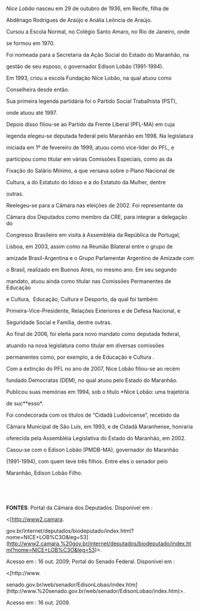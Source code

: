 

 



 



*Nice Lobão* nasceu em 29 de outubro de 1936, em Recife, filha de

Abdênago Rodrigues de Araújo e Anália Leôncia de Araújo.



Cursou a Escola Normal, no Colégio Santo Amaro, no Rio de Janeiro, onde

se formou em 1970.



Foi nomeada para a Secretaria da Ação Social do Estado do Maranhão, na

gestão de seu esposo, o governador Edison Lobão (1991-1994).



Em 1993, criou a escola Fundação Nice Lobão, na qual atuou como

Conselheira desde então.



Sua primeira legenda partidária foi o Partido Social Trabalhista (PST),

onde atuou até 1997. 



Depois disso filiou-se ao Partido da Frente Liberal (PFL-MA) em cuja

legenda elegeu-se deputada federal pelo Maranhão em 1998. Na legislatura

iniciada em 1º de fevereiro de 1999, atuou como vice-líder do PFL, e

participou como titular em várias Comissões Especiais, como as da

Fixação do Salário Mínimo, a que versava sobre o Plano Nacional de

Cultura, a do Estatuto do Idoso e a do Estatuto da Mulher, dentre

outras.



Reelegeu-se para a Câmara nas eleições de 2002. Foi representante da

Câmara dos Deputados como membro da CRE, para integrar a delegação do

Congresso Brasileiro em visita à Assembléia da República de Portugal,

Lisboa, em 2003, assim como na Reunião Bilateral entre o grupo de

amizade Brasil-Argentina e o Grupo Parlamentar Argentino de Amizade com

o Brasil, realizado em Buenos Aires, no mesmo ano. Em seu segundo

mandato, atuou ainda como titular nas Comissões Permanentes de Educação

e Cultura,  Educação, Cultura e Desporto, da qual foi também

Primeira-Vice-Presidente, Relações Exteriores e de Defesa Nacional, e

Seguridade Social e Família, dentre outras.



Ao final de 2006, foi eleita para novo mandato como deputada federal,

atuando na nova legislatura como titular em diversas comissões

permanentes como, por exemplo, a de Educação e Cultura .



Com a extinção do PFL no ano de 2007, Nice Lobão filiou-se ao recém

fundado Democratas (DEM), no qual atuou pelo Estado do Maranhão.



Publicou suas memórias em 1994, sob o título *Nice Lobão: uma trajetória

de suc**esso*.



Foi condecorada com os títulos de “Cidadã Ludovicense”, recebido da

Câmara Municipal de São Luís, em 1993, e de Cidadã Maranhense, honraria

oferecida pela Assembléia Legislativa do Estado do Maranhão, em 2002.



Casou-se com o Edison Lobão (PMDB-MA), governador do Maranhão

(1991-1994), com quem teve três filhos. Entre eles o senador pelo

Maranhão, Edison Lobão Filho.



 



 



**FONTES**: Portal da Câmara dos Deputados. Disponível em :

\<[http://www2.camara.

gov.br/internet/deputados/biodeputado/index.html?nome=NICE+LOB%C3O&leg=53](http://www2.camara.%20gov.br/internet/deputados/biodeputado/index.html?nome=NICE+LOB%C3O&leg=53)\>.

Acesso em : 16 out. 2009; Portal do Senado Federal. Disponível em :

\<[http://www.

senado.gov.br/web/senador/EdisonLobao/index.htm](http://www.%20senado.gov.br/web/senador/EdisonLobao/index.htm)\>.

Acesso em : 16 out. 2009.



 



 


